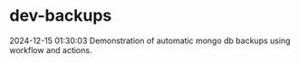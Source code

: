 # dev-backups
2024-12-15 01:30:03 Demonstration of automatic mongo db backups using workflow and actions.

